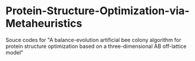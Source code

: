 # Protein-Structure-Optimization-via-Metaheuristics
Souce codes for "A balance-evolution artificial bee colony algorithm for protein structure optimization based on a three-dimensional AB off-lattice model"
